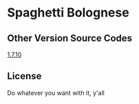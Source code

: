 # Spaghetti Bolognese

## Other Version Source Codes

[1.7.10](https://github.com/Billeh007/Spaghetti-Bolognese)

## License

Do whatever you want with it, y'all
